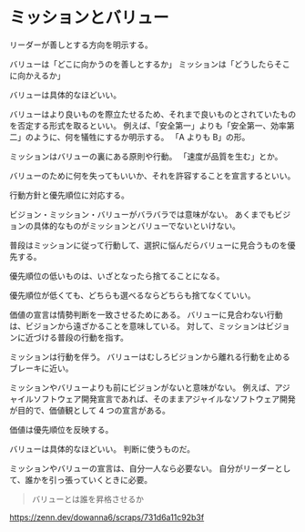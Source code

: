 # ミッションとバリュー

リーダーが善しとする方向を明示する。

バリューは「どこに向かうのを善しとするか」
ミッションは「どうしたらそこに向かえるか」

バリューは具体的なほどいい。

バリューはより良いものを際立たせるため、それまで良いものとされていたものを否定する形式を取るといい。
例えば、「安全第一」よりも「安全第一、効率第二」のように、何を犠牲にするか明示する。
「A よりも B」の形。

ミッションはバリューの裏にある原則や行動。
「速度が品質を生む」とか。

バリューのために何を失ってもいいか、それを許容することを宣言するといい。

行動方針と優先順位に対応する。

ビジョン・ミッション・バリューがバラバラでは意味がない。
あくまでもビジョンの具体的なものがミッションとバリューでないといけない。

普段はミッションに従って行動して、選択に悩んだらバリューに見合うものを優先する。

優先順位の低いものは、いざとなったら捨てることになる。

優先順位が低くても、どちらも選べるならどちらも捨てなくていい。

価値の宣言は情勢判断を一致させるためにある。
バリューに見合わない行動は、ビジョンから遠ざかることを意味している。
対して、ミッションはビジョンに近づける普段の行動を指す。

ミッションは行動を伴う。
バリューはむしろビジョンから離れる行動を止めるブレーキに近い。

ミッションやバリューよりも前にビジョンがないと意味がない。
例えば、アジャイルソフトウェア開発宣言であれば、そのままアジャイルなソフトウェア開発が目的で、価値観として 4 つの宣言がある。

価値は優先順位を反映する。

バリューは具体的なほどいい。
判断に使うものだ。

ミッションやバリューの宣言は、自分一人なら必要ない。
自分がリーダーとして、誰かを引っ張っていくときに必要。

> バリューとは誰を昇格させるか

https://zenn.dev/dowanna6/scraps/731d6a11c92b3f
